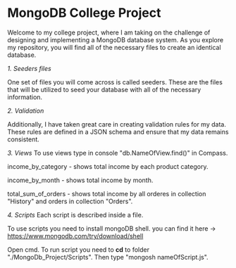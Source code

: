 # MongoDB College Project

Welcome to my college project, where I am taking on the challenge of designing and implementing a MongoDB database system. As you explore my repository, you will find all of the necessary files to create an identical database.

*1. Seeders files*

One set of files you will come across is called seeders. These are the files that will be utilized to seed your database with all of the necessary information. 

*2. Validation*

Additionally, I have taken great care in creating validation rules for my data. These rules are defined in a JSON schema and ensure that my data remains consistent.

*3. Views*
To use views type in console "db.NameOfView.find()" in Compass.

income_by_category - shows total income by each product category.

income_by_month - shows total income by month.

total_sum_of_orders - shows total income by all orderes in collection "History" and orders in collection "Orders".

*4. Scripts*
Each script is described inside a file.

To use scripts you need to install mongoDB shell. you can find it here -> https://www.mongodb.com/try/download/shell 

Open cmd. To run script you need to **cd** to folder "./MongoDb_Project/Scripts". Then type "mongosh nameOfScript.js". 
